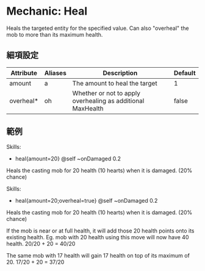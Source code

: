 Mechanic: Heal
==============

Heals the targeted entity for the specified value. Can also "overheal"
the mob to more than its maximum health.

細項設定
----------

| Attribute  | Aliases | Description| Default |
|------------|---------|-------------------------------------------------------------|---------|
| amount | a   | The amount to heal the target  | 1   |
| overheal* | oh  | Whether or not to apply overhealing as additional MaxHealth | false   |

範例
--------

  Skills:
  - heal{amount=20} @self ~onDamaged 0.2

Heals the casting mob for 20 health (10 hearts) when it is damaged. (20%
chance)

  Skills:
  - heal{amount=20;overheal=true} @self ~onDamaged 0.2

Heals the casting mob for 20 health (10 hearts) when it is damaged. (20%
chance)

If the mob is near or at full health, it will add those 20 health points
onto its existing health. Eg. mob with 20 health using this move will
now have 40 health. 20/20 + 20 = 40/20

The same mob with 17 health will gain 17 health on top of its maximum of
20. 17/20 + 20 = 37/20